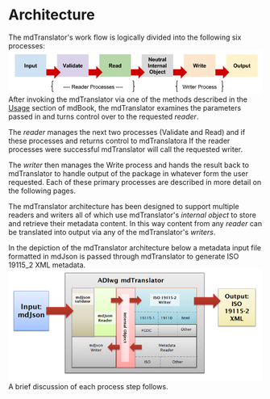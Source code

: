 # Architecture

The mdTranslator's work flow is logically divided into the following six processes:
![](../resources/images/architecture_flow.png)
After invoking the mdTranslator via one of the methods described in the [Usage](usage.md) section of mdBook, the mdTranslator examines the parameters passed in and turns control over to the requested *reader*.

The *reader* manages the next two processes (Validate and Read) and if these processes and returns control to mdTranslatora  If the reader processes were successful mdTranslator will call the requested writer.

The *writer* then manages the Write process and hands the result back to mdTranslator to handle output of the package in whatever form the user requested.  Each of these primary processes are described in more detail on the following pages.

The mdTranslator architecture has been designed to support multiple readers and writers all of which use mdTranslator's *internal object* to store and retrieve their metadata content.  In this way content from any *reader* can be translated into output via any of the mdTranslator's *writers*.

In the depiction of the mdTranslator architecture below a metadata input file formatted in mdJson is passed through mdTranslator to generate ISO 19115_2 XML metadata.   ![](../resources/images/architecture_overview.png)
A brief discussion of each process step follows.
